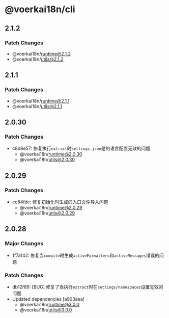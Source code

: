 # @voerkai18n/cli

## 2.1.2

### Patch Changes

- @voerkai18n/runtime@2.1.2
- @voerkai18n/utils@2.1.2

## 2.1.1

### Patch Changes

- @voerkai18n/runtime@2.1.1
- @voerkai18n/utils@2.1.1

## 2.0.30

### Patch Changes

- c8d8e57: 修复执行`extract`时`settings.json`是的语言配置无效的问题
  - @voerkai18n/runtime@2.0.30
  - @voerkai18n/utils@2.0.30

## 2.0.29

### Patch Changes

- cc84fdc: 修复初始化时生成的入口文件导入问题
  - @voerkai18n/runtime@2.0.29
  - @voerkai18n/utils@2.0.29

## 2.0.28

### Major Changes

- 1f7a142: 修复当`compile`时生成`activeFormatters`和`activeMessages`错误的问题

### Patch Changes

- db12f89: [BUG] 修复了当执行`extract`时在`settings/namespaces`设置无效的问题
- Updated dependencies [a903aea]
  - @voerkai18n/runtime@3.0.0
  - @voerkai18n/utils@3.0.0
